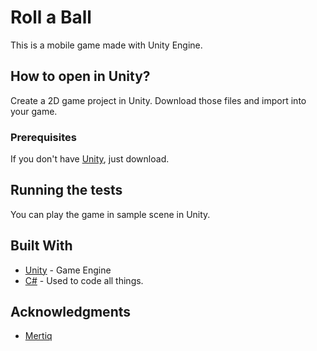 # Roll a Ball

This is a mobile game made with Unity Engine. 

## How to open in Unity?

Create a 2D game project in Unity. Download those files and import into your game.

### Prerequisites

If you don't have [Unity](https://unity3d.com/get-unity/download), just download. 

## Running the tests

You can play the game in sample scene in Unity.

## Built With

* [Unity](https://unity.com) - Game Engine
* [C#]() - Used to code all things.

## Acknowledgments

* [Mertiq](https://github.com/Mertiq)
